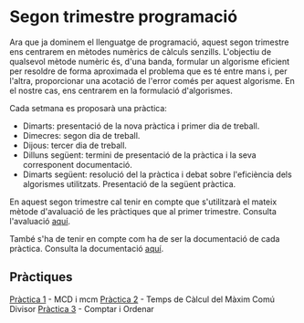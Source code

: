 # Segon trimestre programació

Ara que ja dominem el llenguatge de programació, aquest segon trimestre ens centrarem en mètodes numèrics de càlculs senzills. L'objectiu de qualsevol mètode numèric és, d'una banda, formular un algorisme eficient per resoldre de forma aproximada el problema que es té entre mans i, per l'altra, proporcionar una acotació de l'error comés per aquest algorisme. En el nostre cas, ens centrarem en la formulació d'algorismes.

Cada setmana es proposarà una pràctica:

- Dimarts: presentació de la nova pràctica i primer dia de treball.
- Dimecres: segon dia de treball.
- Dijous: tercer dia de treball.
- Dilluns següent: termini de presentació de la pràctica i la seva corresponent documentació.
- Dimarts següent: resolució del la pràctica i debat sobre l'eficiència dels algorismes utilitzats. Presentació de la següent pràctica.

En aquest segon trimestre cal tenir en compte que s'utilitzarà el mateix mètode d'avaluació de les pràctiques que al primer trimestre. Consulta l'avaluació [aquí](./Altres%20documents/Avaluació_pràctiques.md).

 També s'ha de tenir en compte com ha de ser la documentació de cada pràctica. Consulta la documentació [aquí](./Altres%20documents/Documentació.md).

## Pràctiques

[Pràctica 1](./Pràctica_1/README.md) - MCD i mcm
[Pràctica 2](./Pràctica_2/README.md) - Temps de Càlcul del Màxim Comú Divisor
[Pràctica 3](./Pràctica_3/README.md) -  Comptar i Ordenar
